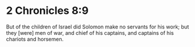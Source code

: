 # 2 Chronicles 8:9

But of the children of Israel did Solomon make no servants for his work; but they [were] men of war, and chief of his captains, and captains of his chariots and horsemen.